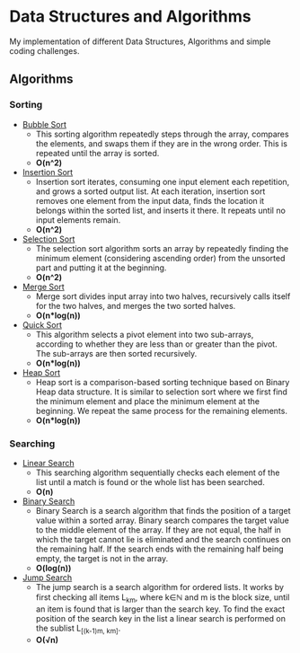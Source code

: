 # Data Structures and Algorithms
My implementation of different Data Structures, Algorithms and simple coding challenges.

## Algorithms

### Sorting

- [Bubble Sort](https://github.com/0l1v3rr/algorithms/blob/master/src/main/java/com/oliverr/algorithms/sorting/BubbleSort.java)
  - This sorting algorithm repeatedly steps through the array, compares the elements, and swaps them if they are in the wrong order. This is repeated until the array is sorted.
  - **O(n^2)**
- [Insertion Sort](https://github.com/0l1v3rr/algorithms/blob/master/src/main/java/com/oliverr/algorithms/sorting/InsertionSort.java)
  - Insertion sort iterates, consuming one input element each repetition, and grows a sorted output list. At each iteration, insertion sort removes one element from the input data, finds the location it belongs within the sorted list, and inserts it there. It repeats until no input elements remain.
  - **O(n^2)**
- [Selection Sort](https://github.com/0l1v3rr/algorithms/blob/master/src/main/java/com/oliverr/algorithms/sorting/SelectionSort.java)
  - The selection sort algorithm sorts an array by repeatedly finding the minimum element (considering ascending order) from the unsorted part and putting it at the beginning.
  - **O(n^2)**
- [Merge Sort](https://github.com/0l1v3rr/algorithms/blob/master/src/main/java/com/oliverr/algorithms/sorting/MergeSort.java)
  - Merge sort divides input array into two halves, recursively calls itself for the two halves, and merges the two sorted halves.
  - **O(n*log(n))**
- [Quick Sort](https://github.com/0l1v3rr/algorithms/blob/master/src/main/java/com/oliverr/algorithms/sorting/QuickSort.java)
  - This algorithm selects a pivot element into two sub-arrays, according to whether they are less than or greater than the pivot. The sub-arrays are then sorted recursively.
  - **O(n*log(n))**
- [Heap Sort](https://github.com/0l1v3rr/algorithms/blob/master/src/main/java/com/oliverr/algorithms/sorting/HeapSort.java)
  - Heap sort is a comparison-based sorting technique based on Binary Heap data structure. It is similar to selection sort where we first find the minimum element and place the minimum element at the beginning. We repeat the same process for the remaining elements.
  - **O(n*log(n))**

### Searching

- [Linear Search](https://github.com/0l1v3rr/algorithms/blob/master/src/main/java/com/oliverr/algorithms/searching/LinearSearch.java)
  -  This searching algorithm sequentially checks each element of the list until a match is found or the whole list has been searched.
  - **O(n)**
- [Binary Search](https://github.com/0l1v3rr/algorithms/blob/master/src/main/java/com/oliverr/algorithms/searching/BinarySearch.java)
  - Binary Search is a search algorithm that finds the position of a target value within a sorted array. Binary search compares the target value to the middle element of the array. If they are not equal, the half in which the target cannot lie is eliminated and the search continues on the remaining half. If the search ends with the remaining half being empty, the target is not in the array.
  - **O(log(n))**
- [Jump Search](https://github.com/0l1v3rr/algorithms/blob/master/src/main/java/com/oliverr/algorithms/searching/JumpSearch.java)
  - The jump search is a search algorithm for ordered lists. It works by first checking all items L<sub>km</sub>, where k∈ℕ  and m is the block size, until an item is found that is larger than the search key. To find the exact position of the search key in the list a linear search is performed on the sublist L<sub>[(k-1)m, km]</sub>.
  - **O(√n)**